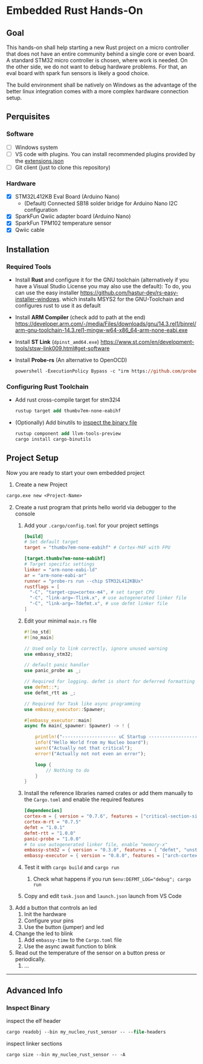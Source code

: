 # Embedded Rust Hands-On

## Goal

This hands-on shall help starting a new Rust project on a micro controller that does not have an entire community behind a single core or even board.
A standard STM32 micro controller is chosen, where work is needed.
On the other side, we do not want to debug hardware problems.
For that, an eval board with spark fun sensors is likely a good choice.

The build environment shall be natively on Windows as the advantage of the better linux integration comes with a more complex hardware connection setup.

## Perquisites

### Software

- [ ] Windows system
- [ ] VS code with plugins. 
  You can install recommended plugins provided by the [extensions.json](.vscode/extensions.json)
- [ ] Git client (just to clone this repository)

### Hardware 

- [x] STM32L412KB Eval Board (Arduino Nano)
  - (Default) Connected SB18 solder bridge for Arduino Nano I2C configuration
- [x] SparkFun Qwiic adapter board (Arduino Nano)
- [x] SparkFun TPM102 temperature sensor
- [x] Qwiic cable

## Installation

### Required Tools

- Install __Rust__ and configure it for the GNU toolchain (alternatively if you have a Visual Studio License you may also use the default):
  To do, you can use the easy installer <https://github.com/hastur-dev/rs-easy-installer-windows>.
  which installs MSYS2 for the GNU-Toolchain and configures rust to use it as default
- Install __ARM Compiler__ (check add to path at the end) <https://developer.arm.com/-/media/Files/downloads/gnu/14.3.rel1/binrel/arm-gnu-toolchain-14.3.rel1-mingw-w64-x86_64-arm-none-eabi.exe>
- Install __ST Link__ (`dpinst_amd64.exe`) <https://www.st.com/en/development-tools/stsw-link009.html#get-software>  
- Install __Probe-rs__ (An alternative to OpenOCD)

  ```ps
  powershell -ExecutionPolicy Bypass -c "irm https://github.com/probe-rs/probe-rs/releases/latest/download/probe-rs-tools-installer.ps1 | iex"
  ``` 

### Configuring Rust Toolchain

- Add rust cross-compile target for stm32l4  
  
  ```ps
  rustup target add thumbv7em-none-eabihf
  ``` 

- (Optionally) Add binutils to [inspect the binary file](#inspect-binary)
  
  ```ps
  rustup component add llvm-tools-preview
  cargo install cargo-binutils
  ```

## Project Setup

Now you are ready to start your own embedded project
1. Create a new Project 

  ```ps
  cargo.exe new <Project-Name>
  ```

2. Create a rust program that prints hello world via debugger to the console
   1. Add your `.cargo/config.toml` for your project settings

      ```toml
      [build]
      # Set default target
      target = "thumbv7em-none-eabihf" # Cortex-M4F with FPU

      [target.thumbv7em-none-eabihf]
      # Target specific settings
      linker = "arm-none-eabi-ld"
      ar = "arm-none-eabi-ar"
      runner = "probe-rs run --chip STM32L412KBUx"
      rustflags = [
        "-C", "target-cpu=cortex-m4", # set target CPU
        "-C", "link-arg=-Tlink.x", # use autogenerated linker file
        "-C", "link-arg=-Tdefmt.x", # use defmt linker file
      ]
      ```

   2. Edit your minimal `main.rs` file

        ```rust
        #![no_std]
        #![no_main]

        // Used only to link correctly, ignore unused warning
        use embassy_stm32;

        // default panic handler
        use panic_probe as _;

        // Required for logging. defmt is short for deferred formatting
        use defmt::*;
        use defmt_rtt as _;

        // Required for Task like async programming
        use embassy_executor::Spawner;

        #[embassy_executor::main]
        async fn main(_spawner: Spawner) -> ! {

            println!("-------------------- uC Startup --------------------");
            info!("Hello World from my Nucleo board");
            warn!("Actually not that critical");
            error!("Actually not not even an error");

            loop {
                // Nothing to do
            }
        }
      ```

   3. Install the reference libraries named crates or add them manually to the `Cargo.toml` and enable the required features

      ```toml
      [dependencies]
      cortex-m = { version = "0.7.6", features = ["critical-section-single-core"] }
      cortex-m-rt = "0.7.5"
      defmt = "1.0.1"
      defmt-rtt = "1.0.0"
      panic-probe = "1.0.0"
      # to use autogenerated linker file, enable "memory-x"
      embassy-stm32 = { version = "0.3.0", features = [ "defmt", "unstable-pac", "stm32l412kb", "memory-x", "time-driver-any"]  }
      embassy-executor = { version = "0.8.0", features = ["arch-cortex-m", "executor-thread", "defmt"] }
      ```

   4. Test it with `cargo build` and `cargo run`
      1. Check what happens if you run `$env:DEFMT_LOG="debug"; cargo run`
   5. Copy and edit `task.json` and `launch.json` launch from VS Code
3. Add a button that controls an led
   1. Init the hardware
   2. Configure your pins
   3. Use the button (jumper) and led
4. Change the led to blink
   1. Add `embassy-time` to the `Cargo.toml` file
   2. Use the async await function to blink
5. Read out the temperature of the sensor on a button press or periodically.
   1. ...

------------------------------------------------------------------------------

## Advanced Info

### Inspect Binary

inspect the elf header

```ps
cargo readobj --bin my_nucleo_rust_sensor -- --file-headers
```

inspect linker sections

```ps
cargo size --bin my_nucleo_rust_sensor -- -A
```